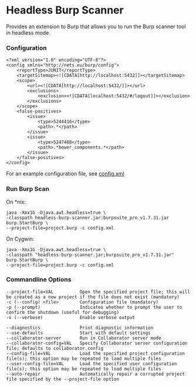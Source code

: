 Headless Burp Scanner
=====================

Provides an extension to Burp that allows you to run the Burp scanner tool in headless mode.

### Configuration

    <?xml version="1.0" encoding="UTF-8"?>
    <config xmlns="http://nets.eu/burp/config">
        <reportType>JUNIT</reportType>
        <targetSitemap><![CDATA[http://localhost:5432]]></targetSitemap>
        <scope>
            <url><![CDATA[http://localhost:5432/]]></url>
            <exclusions>
                <exclusion><![CDATA[localhost:5432/#/logout]]></exclusion>
            </exclusions>
        </scope>
        <false-positives>
            <issue>
                <type>5244416</type>
                <path>.*</path>
            </issue>
            <issue>
                <type>5247488</type>
                <path>.*bower_components.*</path>
            </issue>
        </false-positives>
    </config>

For an example configuration file, see [config.xml]

### Run Burp Scan

On *nix:

    java -Xmx1G -Djava.awt.headless=true \
    -classpath headless-burp-scanner.jar:burpsuite_pro_v1.7.31.jar burp.StartBurp \
    --project-file=project.burp -c config.xml

On Cygwin:
 
    java -Xmx1G -Djava.awt.headless=true \
    -classpath "headless-burp-scanner.jar;burpsuite_pro_v1.7.31.jar" burp.StartBurp \
    --project-file=project.burp -c config.xml

### Commandline Options

    --project-file=VAL          Open the specified project file; this will be created as a new project if the file does not exist (mandatory)
    -c (--config) <file>        Configuration file (mandatory)
    -p (--prompt)               Indicates whether to prompt the user to confirm the shutdown (useful for debugging)
    -v (--verbose)              Enable verbose output

    --diagnostics               Print diagnostic information
    --use-defaults              Start with default settings
    --collaborator-server       Run in Collaborator server mode
    --collaborator-config=VAL   Specify Collaborator server configuration file; defaults to collaborator.config
    --config-file=VAL           Load the specified project configuration file(s); this option may be repeated to load multiple files
    --user-config-file=VAL      Load the specified user configuration file(s); this option may be repeated to load multiple files
    --auto-repair               Automatically repair a corrupted project file specified by the --project-file option

[config.xml]: https://github.com/NetsOSS/headless-burp/blob/master/headless-burp-scanner/src/test/resources/config.xml